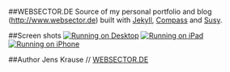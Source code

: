 ##WEBSECTOR.DE
Source of my personal portfolio and blog (http://www.websector.de) built with [Jekyll](http://jekyllrb.com/), [Compass](compass-style.org) and [Susy](susy.oddbird.net).

##Screen shots
[![Running on Desktop](https://github.com/sectore/websector.de/raw/master/wiki/screenshot_0.png)](http://websector.de)
[![Running on iPad](https://github.com/sectore/websector.de/raw/master/wiki/screenshot_1.png)](http://websector.de)
[![Running on iPhone](https://github.com/sectore/websector.de/raw/master/wiki/screenshot_2.png)](http://websector.de)

##Author
Jens Krause // [WEBSECTOR.DE](http://www.websector.de)